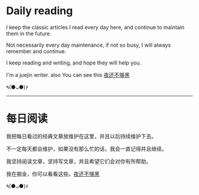 # Daily reading

I keep the classic articles I read every day here, and continue to maintain them in the future.

Not necessarily every day maintenance, if not so busy, I will always remember and continue.

I keep reading and writing, and hope they will help you.

I'm a juejin writer. also You can see this  [夜还不够黑](https://juejin.im/user/342703357565614)

٩(●ᴗ●)۶

----


# 每日阅读

我把每日看过的经典文章放维护在这里，并且以后持续维护下去。

不一定每天都会维护，如果没有那么忙的话，我会一直记得并且继续。

我坚持阅读文章，坚持写文章，并且希望它们会对你有所帮助。

我在掘金，你可以看看这些。[夜还不够黑](https://juejin.im/user/342703357565614)

٩(●ᴗ●)۶